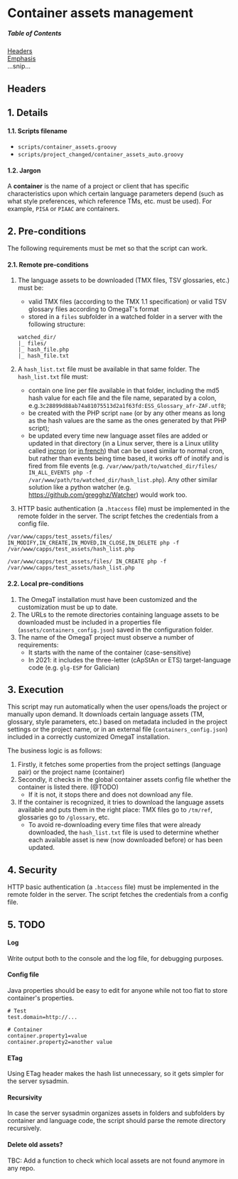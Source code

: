 # **Container assets management**


##### Table of Contents  
[Headers](#headers)  
[Emphasis](#emphasis)  
...snip...    

## Headers

## 1. Details

#### 1.1. Scripts filename

* `scripts/container_assets.groovy`
* `scripts/project_changed/container_assets_auto.groovy`

#### 1.2. Jargon
A **container** is the name of a project or client that has specific characteristics upon which certain language parameters depend (such as what style preferences, which reference TMs, etc. must be used). For example, `PISA` or `PIAAC` are containers.

## 2. Pre-conditions

The following requirements must be met so that the script can work.

#### 2.1. Remote pre-conditions
1. The language assets to be downloaded (TMX files, TSV glossaries, etc.) must be:
	* valid TMX files (according to the TMX 1.1 specification) or valid TSV glossary files according to OmegaT's format
	* stored in a `files` subfolder in a watched folder in a server with the following structure:

	```
	watched_dir/
	|_ files/
	|_ hash_file.php
	|_ hash_file.txt
	```

2. A `hash_list.txt` file must be available in that same folder. The `hash_list.txt` file must:
	* contain one line per file available in that folder, including the md5 hash value for each file and the file name, separated by a colon, e.g.`3c28899d88ab74a81075513d2a1f63fd:ESS_Glossary_afr-ZAF.utf8`;
	* be created with the PHP script `name` (or by any other means as long as the hash values are the same as the ones generated by that PHP script);
	* be updated every time new language asset files are added or updated in that directory (in a Linux server, there is a Linux utility called [incron](http://manpages.ubuntu.com/manpages/focal/en/man5/incrontab.5.html) (or [in french](http://doc.ubuntu-fr.org/incron#gerer_les_autorisations_de_l_utilisation_de_incron)) that can be used similar to normal cron, but rather than events being time based, it works off of inotify and is fired from file events (e.g. `/var/www/path/to/watched_dir/files/ IN_ALL_EVENTS php -f /var/www/path/to/watched_dir/hash_list.php`). Any other similar solution like a python watcher (e.g. https://github.com/gregghz/Watcher) would work too.
3. HTTP basic authentication (a `.htaccess` file) must be implemented in the remote folder in the server. The script fetches the credentials from a config file.

```
/var/www/capps/test_assets/files/ IN_MODIFY,IN_CREATE,IN_MOVED,IN_CLOSE,IN_DELETE php -f /var/www/capps/test_assets/hash_list.php

/var/www/capps/test_assets/files/ IN_CREATE php -f /var/www/capps/test_assets/hash_list.php
```


#### 2.2. Local pre-conditions
1. The OmegaT installation must have been customized and the customization must be up to date.
2. The URLs to the remote directories containing language assets to be downloaded must be included in a properties file (`assets/containers_config.json`) saved in the configuration folder.
3. The name of the OmegaT project must observe a number of requirements:
	* It starts with the name of the container (case-sensitive)
	* In 2021: it includes the three-letter (cApStAn or ETS) target-language code (e.g. `glg-ESP` for Galician)

## 3. Execution

This script may run automatically when the user opens/loads the project or manually upon demand. It downloads certain language assets (TM, glossary, style parameters, etc.) based on metadata included in the project settings or the project name, or in an external file (`containers_config.json`) included in a correctly customized OmegaT installation.

The business logic is as follows:

1. Firstly, it fetches some properties from the project settings (language pair) or the project name (container)
2. Secondly, it checks in the global container assets config file whether the container is listed there. (@TODO)
    - If it is not, it stops there and does not download any file.
3. If the container is recognized, it tries to download the language assets available and puts them in the right place: TMX files go to `/tm/ref`, glossaries go to `/glossary`, etc.
    - To avoid re-downloading every time files that were already downloaded, the `hash_list.txt` file is used to determine whether each available asset is new (now downloaded before) or has been updated.


## 4. Security

HTTP basic authentication (a `.htaccess` file) must be implemented in the remote folder in the server. The script fetches the credentials from a config file.


## 5. TODO


#### Log

Write output both to the console and the log file, for debugging purposes.

#### Config file

Java properties should be easy to edit for anyone while not too flat to store container's properties.

```
# Test
test.domain=http://...

# Container
container.property1=value
container.property2=another value
```

#### ETag

Using ETag header makes the hash list unnecessary, so it gets simpler for the server sysadmin.

#### Recursivity

In case the server sysadmin organizes assets in folders and subfolders by container and language code, the script should parse the remote directory recursively.

#### Delete old assets?

TBC: Add a function to check which local assets are not found anymore in any repo.
